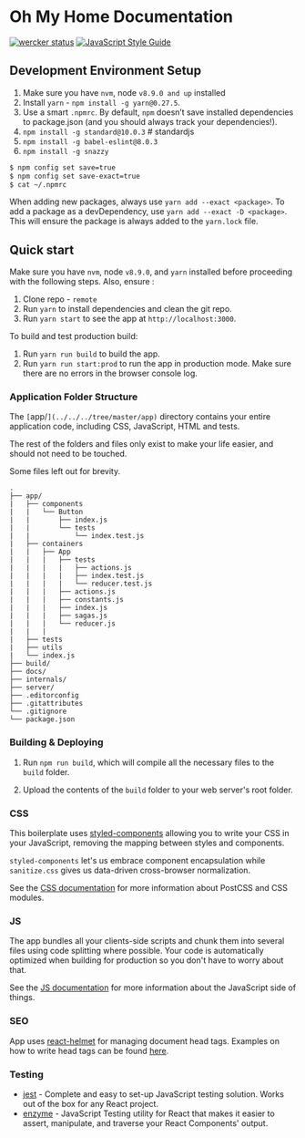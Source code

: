 # Oh My Home Documentation
[![wercker status](https://app.wercker.com/status/2eddcfd2b122ba5a06ef9f0b28140cb6/s/master "wercker status")](https://app.wercker.com/project/byKey/2eddcfd2b122ba5a06ef9f0b28140cb6)
[![JavaScript Style Guide](https://img.shields.io/badge/code_style-standard-brightgreen.svg)](https://standardjs.com)

## Development Environment Setup

1. Make sure you have `nvm`, node `v8.9.0 and up` installed
2. Install `yarn` - `npm install -g yarn@0.27.5`.
3. Use a smart `.npmrc`. By default, `npm` doesn’t save installed dependencies to package.json (and you should always track your dependencies!).
4. `npm install -g standard@10.0.3` # standardjs
5. `npm install -g babel-eslint@8.0.3`
6. `npm install -g snazzy`

```bash
$ npm config set save=true
$ npm config set save-exact=true
$ cat ~/.npmrc
```

When adding new packages, always use `yarn add --exact <package>`. To add a package as a devDependency, use `yarn add --exact -D <package>`. This will ensure the package is always added to the `yarn.lock` file.

## Quick start

Make sure you have `nvm`, node `v8.9.0`, and `yarn` installed before proceeding with the following steps. Also, ensure :

1. Clone repo - `remote`
2. Run `yarn` to install dependencies and clean the git repo.
3. Run `yarn start` to see the app at `http://localhost:3000`.

To build and test production build:

1. Run `yarn run build` to build the app.
2. Run `yarn run start:prod` to run the app in production mode. Make sure there are no errors in the browser console log.

### Application Folder Structure

The `[`app/`](../../../tree/master/app)` directory contains your entire application code, including CSS, JavaScript, HTML and tests.

The rest of the folders and files only exist to make your life easier, and
should not need to be touched.

Some files left out for brevity.

```
.
├── app/
|   ├── components
|   |   └── Button
|   |       ├── index.js
|   |       └── tests
|   |           └── index.test.js
|   ├── containers
|   |   ├── App
|   |   |   ├── tests
|   |   |   |   ├── actions.js
|   |   |   |   ├── index.test.js
|   |   |   |   └── reducer.test.js
|   |   |   ├── actions.js
|   |   |   ├── constants.js
|   |   |   ├── index.js
|   |   |   ├── sagas.js
|   |   |   └── reducer.js
|   |   |
|   ├── tests
|   ├── utils
|   └── index.js
├── build/
├── docs/
├── internals/
├── server/
├── .editorconfig
├── .gitattributes
└── .gitignore
└── package.json
```

### Building & Deploying

1. Run `npm run build`, which will compile all the necessary files to the
`build` folder.

2. Upload the contents of the `build` folder to your web server's root folder.


### CSS

This boilerplate uses [styled-components](https://github.com/styled-components/styled-components) allowing you to write your CSS in your JavaScript, removing the mapping between styles and components.

`styled-components` let's us embrace component encapsulation while `sanitize.css` gives us data-driven cross-browser normalization.

See the [CSS documentation](docs/css/README.md) for more information about PostCSS
and CSS modules.

### JS

The app bundles all your clients-side scripts and chunk them into several files using
code splitting where possible. Your code is automatically optimized when
building for production so you don't have to worry about that.

See the [JS documentation](docs/js/README.md) for more information about the
JavaScript side of things.

### SEO

App uses [react-helmet](https://github.com/nfl/react-helmet) for managing document head tags. Examples on how to
write head tags can be found [here](https://github.com/nfl/react-helmet#examples).

### Testing
- [jest](https://facebook.github.io/jest/) - Complete and easy to set-up JavaScript testing solution. Works out of the box for any React project. 
- [enzyme](https://github.com/airbnb/enzyme) - JavaScript Testing utility for React that makes it easier to assert, manipulate, and traverse your React Components' output.

